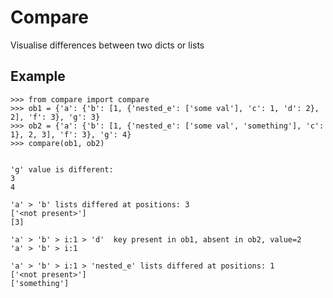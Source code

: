 Compare
=======

Visualise differences between two dicts or lists



## Example

    >>> from compare import compare
    >>> ob1 = {'a': {'b': [1, {'nested_e': ['some val'], 'c': 1, 'd': 2}, 2], 'f': 3}, 'g': 3}
    >>> ob2 = {'a': {'b': [1, {'nested_e': ['some val', 'something'], 'c': 1}, 2, 3], 'f': 3}, 'g': 4}
    >>> compare(ob1, ob2)


    'g' value is different:
    3
    4

    'a' > 'b' lists differed at positions: 3
    ['<not present>']
    [3]

    'a' > 'b' > i:1 > 'd'  key present in ob1, absent in ob2, value=2
    'a' > 'b' > i:1

    'a' > 'b' > i:1 > 'nested_e' lists differed at positions: 1
    ['<not present>']
    ['something']

